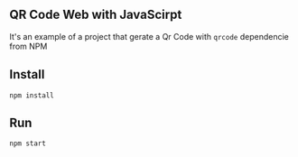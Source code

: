 ## QR Code Web with JavaScirpt

It's an example of a project that gerate a Qr Code with `qrcode` dependencie from NPM

## Install
`npm install`

## Run
`npm start`
